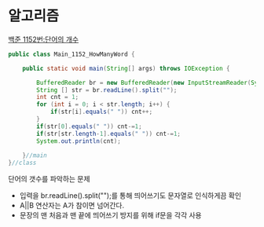# 알고리즘

[백준 1152번:단어의 개수](https://www.acmicpc.net/problem/1152)

```java
public class Main_1152_HowManyWord {

	public static void main(String[] args) throws IOException {

		BufferedReader br = new BufferedReader(new InputStreamReader(System.in));
		String [] str = br.readLine().split("");
		int cnt = 1;
		for (int i = 0; i < str.length; i++) {
			if(str[i].equals(" ")) cnt++;
		}
		if(str[0].equals(" ")) cnt-=1;
		if(str[str.length-1].equals(" ")) cnt-=1;
		System.out.println(cnt);
		
	}//main
}//class

```
  단어의 갯수를 파악하는 문제
- 입력을 br.readLine().split("");를 통해 띄어쓰기도 문자열로 인식하게끔 확인
- A||B 연산자는 A가 참이면 넘어간다.
- 문장의 맨 처음과 맨 끝에 띄어쓰기 방지를 위해 if문을 각각 사용
